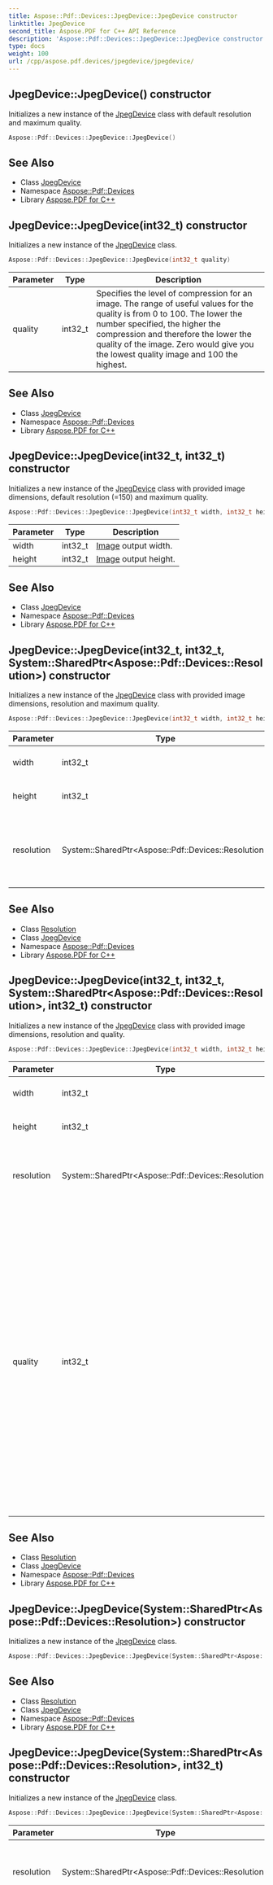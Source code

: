 ```yaml
---
title: Aspose::Pdf::Devices::JpegDevice::JpegDevice constructor
linktitle: JpegDevice
second_title: Aspose.PDF for C++ API Reference
description: 'Aspose::Pdf::Devices::JpegDevice::JpegDevice constructor. Initializes a new instance of the JpegDevice class with default resolution and maximum quality in C++.'
type: docs
weight: 100
url: /cpp/aspose.pdf.devices/jpegdevice/jpegdevice/
---
```

## JpegDevice::JpegDevice() constructor


Initializes a new instance of the [JpegDevice](../) class with default resolution and maximum quality.

```cpp
Aspose::Pdf::Devices::JpegDevice::JpegDevice()
```

## See Also

* Class [JpegDevice](../)
* Namespace [Aspose::Pdf::Devices](../../)
* Library [Aspose.PDF for C++](../../../)
## JpegDevice::JpegDevice(int32_t) constructor


Initializes a new instance of the [JpegDevice](../) class.

```cpp
Aspose::Pdf::Devices::JpegDevice::JpegDevice(int32_t quality)
```


| Parameter | Type | Description |
| --- | --- | --- |
| quality | int32_t | Specifies the level of compression for an image. The range of useful values for the quality is from 0 to 100. The lower the number specified, the higher the compression and therefore the lower the quality of the image. Zero would give you the lowest quality image and 100 the highest. |

## See Also

* Class [JpegDevice](../)
* Namespace [Aspose::Pdf::Devices](../../)
* Library [Aspose.PDF for C++](../../../)
## JpegDevice::JpegDevice(int32_t, int32_t) constructor


Initializes a new instance of the [JpegDevice](../) class with provided image dimensions, default resolution (=150) and maximum quality.

```cpp
Aspose::Pdf::Devices::JpegDevice::JpegDevice(int32_t width, int32_t height)
```


| Parameter | Type | Description |
| --- | --- | --- |
| width | int32_t | [Image](../../../aspose.pdf/image/) output width. |
| height | int32_t | [Image](../../../aspose.pdf/image/) output height. |

## See Also

* Class [JpegDevice](../)
* Namespace [Aspose::Pdf::Devices](../../)
* Library [Aspose.PDF for C++](../../../)
## JpegDevice::JpegDevice(int32_t, int32_t, System::SharedPtr\<Aspose::Pdf::Devices::Resolution\>) constructor


Initializes a new instance of the [JpegDevice](../) class with provided image dimensions, resolution and maximum quality.

```cpp
Aspose::Pdf::Devices::JpegDevice::JpegDevice(int32_t width, int32_t height, System::SharedPtr<Aspose::Pdf::Devices::Resolution> resolution)
```


| Parameter | Type | Description |
| --- | --- | --- |
| width | int32_t | [Image](../../../aspose.pdf/image/) output width. |
| height | int32_t | [Image](../../../aspose.pdf/image/) output height. |
| resolution | System::SharedPtr\<Aspose::Pdf::Devices::Resolution\> | [Resolution](../../resolution/) for the result image file, see [Resolution](../../resolution/) class. |

## See Also

* Class [Resolution](../../resolution/)
* Class [JpegDevice](../)
* Namespace [Aspose::Pdf::Devices](../../)
* Library [Aspose.PDF for C++](../../../)
## JpegDevice::JpegDevice(int32_t, int32_t, System::SharedPtr\<Aspose::Pdf::Devices::Resolution\>, int32_t) constructor


Initializes a new instance of the [JpegDevice](../) class with provided image dimensions, resolution and quality.

```cpp
Aspose::Pdf::Devices::JpegDevice::JpegDevice(int32_t width, int32_t height, System::SharedPtr<Aspose::Pdf::Devices::Resolution> resolution, int32_t quality)
```


| Parameter | Type | Description |
| --- | --- | --- |
| width | int32_t | [Image](../../../aspose.pdf/image/) output width. |
| height | int32_t | [Image](../../../aspose.pdf/image/) output height. |
| resolution | System::SharedPtr\<Aspose::Pdf::Devices::Resolution\> | [Resolution](../../resolution/) for the result image file, see [Resolution](../../resolution/) class. |
| quality | int32_t | Specifies the level of compression for an image. The range of useful values for the quality is from 0 to 100. The lower the number specified, the higher the compression and therefore the lower the quality of the image. Zero would give you the lowest quality image and 100 the highest. |

## See Also

* Class [Resolution](../../resolution/)
* Class [JpegDevice](../)
* Namespace [Aspose::Pdf::Devices](../../)
* Library [Aspose.PDF for C++](../../../)
## JpegDevice::JpegDevice(System::SharedPtr\<Aspose::Pdf::Devices::Resolution\>) constructor


Initializes a new instance of the [JpegDevice](../) class.

```cpp
Aspose::Pdf::Devices::JpegDevice::JpegDevice(System::SharedPtr<Aspose::Pdf::Devices::Resolution> resolution)
```

## See Also

* Class [Resolution](../../resolution/)
* Class [JpegDevice](../)
* Namespace [Aspose::Pdf::Devices](../../)
* Library [Aspose.PDF for C++](../../../)
## JpegDevice::JpegDevice(System::SharedPtr\<Aspose::Pdf::Devices::Resolution\>, int32_t) constructor


Initializes a new instance of the [JpegDevice](../) class.

```cpp
Aspose::Pdf::Devices::JpegDevice::JpegDevice(System::SharedPtr<Aspose::Pdf::Devices::Resolution> resolution, int32_t quality)
```


| Parameter | Type | Description |
| --- | --- | --- |
| resolution | System::SharedPtr\<Aspose::Pdf::Devices::Resolution\> | [Resolution](../../resolution/) for the result image file, see [Resolution](../../resolution/) class. |
| quality | int32_t | Specifies the level of compression for an image. The range of useful values for the quality is from 0 to 100. The lower the number specified, the higher the compression and therefore the lower the quality of the image. Zero would give you the lowest quality image and 100 the highest. |

## See Also

* Class [Resolution](../../resolution/)
* Class [JpegDevice](../)
* Namespace [Aspose::Pdf::Devices](../../)
* Library [Aspose.PDF for C++](../../../)
## JpegDevice::JpegDevice(System::SharedPtr\<PageSize\>) constructor


Initializes a new instance of the [JpegDevice](../) class with provided page size, default resolution (=150) and maximum quality.

```cpp
Aspose::Pdf::Devices::JpegDevice::JpegDevice(System::SharedPtr<PageSize> pageSize)
```


| Parameter | Type | Description |
| --- | --- | --- |
| pageSize | System::SharedPtr\<PageSize\> | [Page](../../../aspose.pdf/page/) size of the output image. |

## See Also

* Class [PageSize](../../../aspose.pdf/pagesize/)
* Class [JpegDevice](../)
* Namespace [Aspose::Pdf::Devices](../../)
* Library [Aspose.PDF for C++](../../../)
## JpegDevice::JpegDevice(System::SharedPtr\<PageSize\>, System::SharedPtr\<Aspose::Pdf::Devices::Resolution\>) constructor


Initializes a new instance of the [JpegDevice](../) class with provided page size, resolution and maximum quality.

```cpp
Aspose::Pdf::Devices::JpegDevice::JpegDevice(System::SharedPtr<PageSize> pageSize, System::SharedPtr<Aspose::Pdf::Devices::Resolution> resolution)
```


| Parameter | Type | Description |
| --- | --- | --- |
| pageSize | System::SharedPtr\<PageSize\> | [Page](../../../aspose.pdf/page/) size of the output image. |
| resolution | System::SharedPtr\<Aspose::Pdf::Devices::Resolution\> | [Resolution](../../resolution/) for the result image file, see [Resolution](../../resolution/) class. |

## See Also

* Class [PageSize](../../../aspose.pdf/pagesize/)
* Class [Resolution](../../resolution/)
* Class [JpegDevice](../)
* Namespace [Aspose::Pdf::Devices](../../)
* Library [Aspose.PDF for C++](../../../)
## JpegDevice::JpegDevice(System::SharedPtr\<PageSize\>, System::SharedPtr\<Aspose::Pdf::Devices::Resolution\>, int32_t) constructor


Initializes a new instance of the [JpegDevice](../) class with provided page size, resolution and quality.

```cpp
Aspose::Pdf::Devices::JpegDevice::JpegDevice(System::SharedPtr<PageSize> pageSize, System::SharedPtr<Aspose::Pdf::Devices::Resolution> resolution, int32_t quality)
```


| Parameter | Type | Description |
| --- | --- | --- |
| pageSize | System::SharedPtr\<PageSize\> | [Page](../../../aspose.pdf/page/) size of the output image. |
| resolution | System::SharedPtr\<Aspose::Pdf::Devices::Resolution\> | [Resolution](../../resolution/) for the result image file, see [Resolution](../../resolution/) class. |
| quality | int32_t | Specifies the level of compression for an image. The range of useful values for the quality is from 0 to 100. The lower the number specified, the higher the compression and therefore the lower the quality of the image. Zero would give you the lowest quality image and 100 the highest. |

## See Also

* Class [PageSize](../../../aspose.pdf/pagesize/)
* Class [Resolution](../../resolution/)
* Class [JpegDevice](../)
* Namespace [Aspose::Pdf::Devices](../../)
* Library [Aspose.PDF for C++](../../../)
